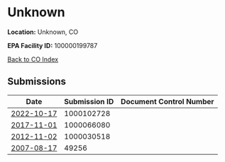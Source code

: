 # Unknown

**Location:** Unknown, CO

**EPA Facility ID:** 100000199787

[Back to CO Index](../../index.md)

## Submissions

| Date | Submission ID | Document Control Number |
|------|--------------|-------------------------|
| [2022-10-17](submissions/1000102728.md) | 1000102728 |  |
| [2017-11-01](submissions/1000066080.md) | 1000066080 |  |
| [2012-11-02](submissions/1000030518.md) | 1000030518 |  |
| [2007-08-17](submissions/49256.md) | 49256 |  |
